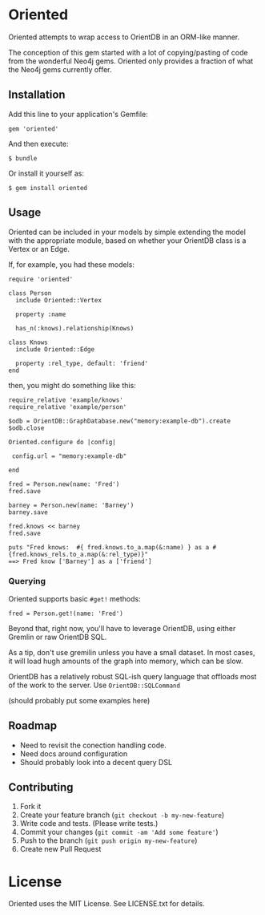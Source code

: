 # Oriented

Oriented attempts to wrap access to OrientDB in an ORM-like manner. 

The conception of this gem started with a lot of copying/pasting of
code from the wonderful Neo4j gems. Oriented only provides a 
fraction of what the Neo4j gems currently offer.

## Installation

Add this line to your application's Gemfile:

    gem 'oriented'

And then execute:

    $ bundle

Or install it yourself as:

    $ gem install oriented

## Usage

Oriented can be included in your models by simple extending the 
model with the appropriate module, based on whether your OrientDB
class is a Vertex or an Edge.

If, for example, you had these models:

    require 'oriented'

    class Person
      include Oriented::Vertex

      property :name

      has_n(:knows).relationship(Knows)

    class Knows
      include Oriented::Edge

      property :rel_type, default: 'friend'
    end

then, you might do something like this:

    require_relative 'example/knows'
    require_relative 'example/person'

    $odb = OrientDB::GraphDatabase.new("memory:example-db").create
    $odb.close

    Oriented.configure do |config|

     config.url = "memory:example-db" 

    end

    fred = Person.new(name: 'Fred')
    fred.save

    barney = Person.new(name: 'Barney')
    barney.save

    fred.knows << barney
    fred.save

    puts "Fred knows:  #{ fred.knows.to_a.map(&:name) } as a #{fred.knows_rels.to_a.map(&:rel_type)}"
    ==> Fred know ['Barney'] as a ['friend']

### Querying

Oriented supports basic `#get!` methods:

    fred = Person.get!(name: 'Fred')

Beyond that, right now, you'll have to leverage OrientDB, using either Gremlin or raw OrientDB SQL.

As a tip, don't use gremilin unless you have a small dataset.  In most cases, it will load hugh amounts of the graph into memory, which can be slow. 

OrientDB has a relatively robust SQL-ish query language that offloads most of the work to the server. Use `OrientDB::SQLCommand`

(should probably put some examples here)

## Roadmap

* Need to revisit the conection handling code.
* Need docs around configuration
* Should probably look into a decent query DSL

## Contributing

1. Fork it
2. Create your feature branch (`git checkout -b my-new-feature`)
3. Write code and tests.  (Please write tests.) 
4. Commit your changes (`git commit -am 'Add some feature'`)
5. Push to the branch (`git push origin my-new-feature`)
6. Create new Pull Request

# License
Oriented uses the MIT License. See LICENSE.txt for details.

